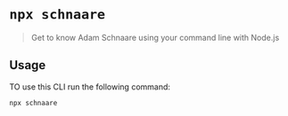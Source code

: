 # `npx schnaare`

> Get to know Adam Schnaare using your command line with Node.js

## Usage

TO use this CLI run the following command:

```sh
npx schnaare
```